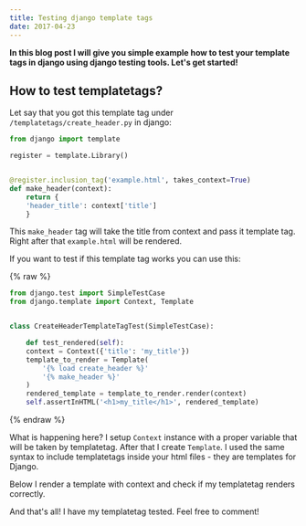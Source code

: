 ```yaml
---
title: Testing django template tags
date: 2017-04-23
---
```


**In this blog post I will give you simple example how to test your
template tags in django using django testing tools. Let's get started!**

## How to test templatetags?

Let say that you got this template tag under
`/templatetags/create_header.py` in django:

```python
from django import template

register = template.Library()


@register.inclusion_tag('example.html', takes_context=True)
def make_header(context):
    return {
    'header_title': context['title']
    }
```

This `make_header` tag will take the title from context and pass it
template tag. Right after that `example.html` will be rendered.

If you want to test if this template tag works you can use this:

{% raw %}

```python
from django.test import SimpleTestCase
from django.template import Context, Template


class CreateHeaderTemplateTagTest(SimpleTestCase):

    def test_rendered(self):
    context = Context({'title': 'my_title'})
    template_to_render = Template(
        '{% load create_header %}'
        '{% make_header %}'
    )
    rendered_template = template_to_render.render(context)
    self.assertInHTML('<h1>my_title</h1>', rendered_template)
```

{% endraw %}

What is happening here? I setup `Context` instance with a proper
variable that will be taken by templatetag. After that I create
`Template`. I used the same syntax to include templatetags inside your
html files - they are templates for Django.

Below I render a template with context and check if my templatetag
renders correctly.

And that's all! I have my templatetag tested. Feel free to comment!
